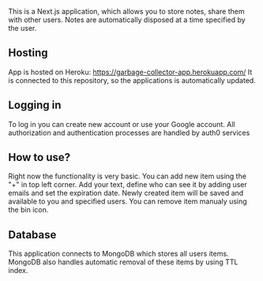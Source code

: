 This is a Next.js application, which allows you to store notes, share them with other users. Notes are automatically disposed at a time specified by the user.

## Hosting
App is hosted on Heroku: https://garbage-collector-app.herokuapp.com/
It is connected to this repository, so the applications is automatically updated.

## Logging in
To log in you can create new account or use your Google account. All authorization and authentication processes are handled by auth0 services

## How to use?
Right now the functionality is very basic. You can add new item using the "+" in top left corner. Add your text, define who can see it by adding user emails and set the expiration date. Newly created item will be saved and available to you and specified users. You can remove item manualy using the bin icon.

## Database
This application connects to MongoDB which stores all users items. MongoDB also handles automatic removal of these items by using TTL index.
